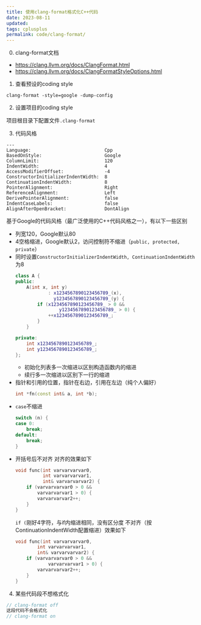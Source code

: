 ```yaml
---
title: 使用clang-format格式化C++代码
date: 2023-08-11
updated:
tags: cplusplus
permalink: code/clang-format/
---
```


0. clang-format文档

- <https://clang.llvm.org/docs/ClangFormat.html>
- <https://clang.llvm.org/docs/ClangFormatStyleOptions.html>

1. 查看预设的coding style

```
clang-format -style=google -dump-config
```

2. 设置项目的coding style

项目根目录下配置文件`.clang-format`

3. 代码风格

```
---
Language:                           Cpp
BasedOnStyle:                       Google
ColumnLimit:                        120
IndentWidth:                        4
AccessModifierOffset:               -4
ConstructorInitializerIndentWidth:  8
ContinuationIndentWidth:            8
PointerAlignment:                   Right
ReferenceAlignment:                 Left
DerivePointerAlignment:             false
IndentCaseLabels:                   false
AlignAfterOpenBracket:              DontAlign
```

基于Google的代码风格（最广泛使用的C++代码风格之一），有以下一些区别

- 列宽120，Google默认80
- 4空格缩进，Google默认2，访问控制符不缩进（`public, protected, private`）
- 同时设置`ConstructorInitializerIndentWidth, ContinuationIndentWidth`为8
   ```cpp
   class A {
   public:
       A(int x, int y)
               : x1234567890123456789_(x),
                 y1234567890123456789_(y) {
           if (x1234567890123456789_ > 0 &&
                   y1234567890123456789_ > 0) {
               ++x1234567890123456789_;
           }
       }

   private:
       int x1234567890123456789_;
       int y1234567890123456789_;
   };
   ```
  - 初始化列表多一次缩进以区别构造函数内的缩进
  - 续行多一次缩进以区别下一行的缩进
- 指针和引用的位置，指针在右边，引用在左边（纯个人偏好）
  ```cpp
  int *fn(const int& a, int *b);
  ```
- `case`不缩进
  ```cpp
  switch (n) {
  case 0:
      break;
  default:
      break;
  }
  ```
- 开括号后不对齐
  对齐的效果如下
  ```cpp
  void func(int varvarvarvar0,
            int varvarvarvar1,
            int& varvarvarvar2) {
      if (varvarvarvar0 > 0 &&
          varvarvarvar1 > 0) {
          varvarvarvar2++;
      }
  }
  ```
  `if (`刚好4字符，与if内缩进相同，没有区分度
  不对齐（按ContinuationIndentWidth配置缩进）效果如下
  ```cpp
  void func(int varvarvarvar0,
          int varvarvarvar1,
          int& varvarvarvar2) {
      if (varvarvarvar0 > 0 &&
              varvarvarvar1 > 0) {
          varvarvarvar2++;
      }
  }
  ```

4. 某些代码段不想格式化

```cpp
// clang-format off
这段代码不会格式化
// clang-format on
```
